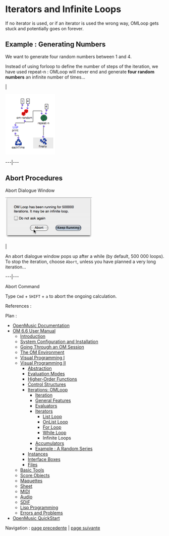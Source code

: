 # Iterators and Infinite Loops

If no iterator is used, or if an iterator is used the wrong way, OMLoop gets
stuck and potentially goes on forever.

## Example : Generating Numbers

We want to generate four random numbers between 1 and 4.

Instead of using forloop to define the number of steps of the iteration, we
have used repeat-n : OMLoop will never end and generate **four random
numbers** an infinite number of times...

|

![](../res/infiniteloop.png)  
  
---|---  
  
## Abort Procedures

Abort Dialogue Window

![](../res/ABORT.png)

|

An abort dialogue window pops up after a while (by default, 500 000 loops). To
stop the iteration, choose `Abort`, unless you have planned a very long
iteration...  
  
---|---  
  
Abort Command

Type `Cmd` \+ `SHIFT` \+ `a` to abort the ongoing calculation.

References :

Plan :

  * [OpenMusic Documentation](OM-Documentation)
  * [OM 6.6 User Manual](OM-User-Manual)
    * [Introduction](00-Sommaire)
    * [System Configuration and Installation](Installation)
    * [Going Through an OM Session](Goingthrough)
    * [The OM Environment](Environment)
    * [Visual Programming I](BasicVisualProgramming)
    * [Visual Programming II](AdvancedVisualProgramming)
      * [Abstraction](Abstraction)
      * [Evaluation Modes](EvalModes)
      * [Higher-Order Functions](HighOrder)
      * [Control Structures](Control)
      * [Iterations: OMLoop](OMLoop)
        * [Iteration](LoopIntro)
        * [General Features](LoopGeneral)
        * [Evaluators](LoopEvaluators)
        * [Iterators](LoopIterators)
          * [List Loop](ListLoop)
          * [OnList Loop](OnListLoop)
          * [For Loop](ForLoop)
          * [While Loop](WhileLoop)
          * Infinite Loops
        * [Accumulators](LoopAccumulators)
        * [Example : A Random Series](LoopExample)
      * [Instances](Instances)
      * [Interface Boxes](InterfaceBoxes)
      * [Files](Files)
    * [Basic Tools](BasicObjects)
    * [Score Objects](ScoreObjects)
    * [Maquettes](Maquettes)
    * [Sheet](Sheet)
    * [MIDI](MIDI)
    * [Audio](Audio)
    * [SDIF](SDIF)
    * [Lisp Programming](Lisp)
    * [Errors and Problems](errors)
  * [OpenMusic QuickStart](QuickStart-Chapters)

Navigation : [page precedente](WhileLoop "page précédente\(While Loop\)")
| [page suivante](LoopAccumulators "page suivante\(Accumulators\)")

